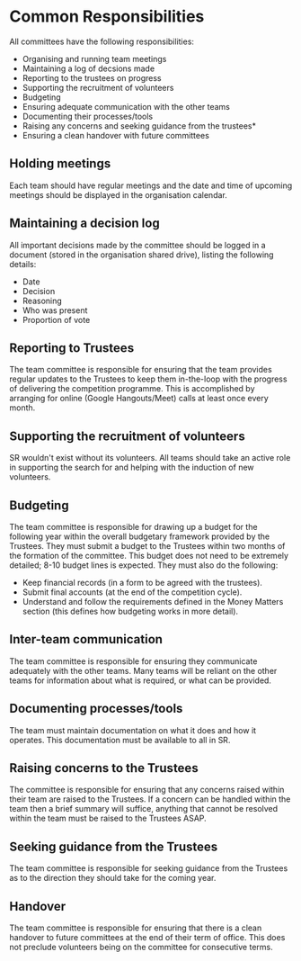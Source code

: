 # Common Responsibilities

All committees have the following responsibilities:
* Organising and running team meetings
* Maintaining a log of decsions made
* Reporting to the trustees on progress
* Supporting the recruitment of volunteers
* Budgeting
* Ensuring adequate communication with the other teams
* Documenting their processes/tools
* Raising any concerns and seeking guidance from the trustees* 
* Ensuring a clean handover with future committees

## Holding meetings
Each team should have regular meetings and the date and time of upcoming meetings should be displayed in the organisation calendar. 

## Maintaining a decision log
All important decisions made by the committee should be logged in a document (stored in the organisation shared drive), listing the following details:
* Date
* Decision
* Reasoning
* Who was present
* Proportion of vote

## Reporting to Trustees
The team committee is responsible for ensuring that the team provides regular updates to the Trustees to keep them in-the-loop with the progress of delivering the competition programme. This is accomplished by arranging for online (Google Hangouts/Meet) calls at least once every month.

## Supporting the recruitment of volunteers
SR wouldn't exist without its volunteers. All teams should take an active role in supporting the search for and helping with the induction of new volunteers.

## Budgeting
The team committee is responsible for drawing up a budget for the following year within the overall budgetary framework provided by the Trustees. They must submit a budget to the Trustees within two months of the formation of the committee. This budget does not need to be extremely detailed; 8-10 budget lines is expected. They must also do the following:
* Keep financial records (in a form to be agreed with the trustees).
* Submit final accounts (at the end of the competition cycle).
* Understand and follow the requirements defined in the Money Matters section (this defines how budgeting works in more detail).

## Inter-team communication
The team committee is responsible for ensuring they communicate adequately with the other teams. Many teams will be reliant on the other teams for information about what is required, or what can be provided.

## Documenting processes/tools
The team must maintain documentation on what it does and how it operates. This documentation must be available to all in SR.

## Raising concerns to the Trustees
The committee is responsible for ensuring that any concerns raised within their team are raised to the Trustees. If a concern can be handled within the team then a brief summary will suffice, anything that cannot be resolved within the team must be raised to the Trustees ASAP.



## Seeking guidance from the Trustees
The team committee is responsible for seeking guidance from the Trustees as to the direction they should take for the coming year.



## Handover
The team committee is responsible for ensuring that there is a clean handover to future committees at the end of their term of office. This does not preclude volunteers being on the committee for consecutive terms.
